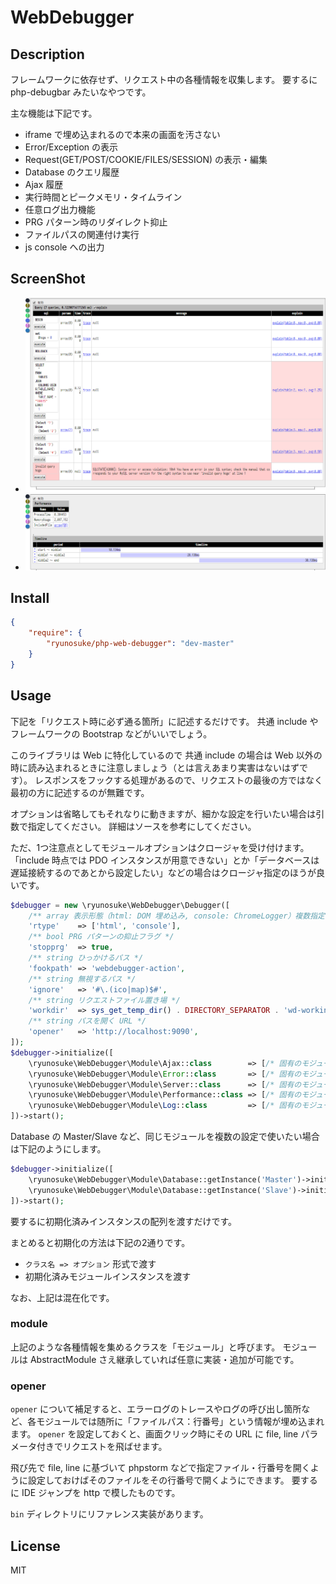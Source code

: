WebDebugger
====

## Description

フレームワークに依存せず、リクエスト中の各種情報を収集します。
要するに php-debugbar みたいなやつです。

主な機能は下記です。

- iframe で埋め込まれるので本来の画面を汚さない
- Error/Exception の表示
- Request(GET/POST/COOKIE/FILES/SESSION) の表示・編集
- Database のクエリ履歴
- Ajax 履歴
- 実行時間とピークメモリ・タイムライン
- 任意ログ出力機能
- PRG パターン時のリダイレクト抑止
- ファイルパスの関連付け実行
- js console への出力

## ScreenShot

- ![ScreenShot](ss-Database.png)
- ![ScreenShot](ss-Performance.png)

## Install

```json
{
    "require": {
        "ryunosuke/php-web-debugger": "dev-master"
    }
}
```

## Usage

下記を「リクエスト時に必ず通る箇所」に記述するだけです。
共通 include や フレームワークの Bootstrap などがいいでしょう。

このライブラリは Web に特化しているので 共通 include の場合は Web 以外の時に読み込まれるときに注意しましょう（とは言えあまり実害はないはずです）。
レスポンスをフックする処理があるので、リクエストの最後の方ではなく最初の方に記述するのが無難です。

オプションは省略してもそれなりに動きますが、細かな設定を行いたい場合は引数で指定してください。
詳細はソースを参考にしてください。

ただ、1つ注意点としてモジュールオプションはクロージャを受け付けます。
「include 時点では PDO インスタンスが用意できない」とか「データベースは遅延接続するのであとから設定したい」などの場合はクロージャ指定のほうが良いです。

```php
$debugger = new \ryunosuke\WebDebugger\Debugger([
    /** array 表示形態（html: DOM 埋め込み, console: ChromeLogger）複数指定可 */
    'rtype'    => ['html', 'console'],
    /** bool PRG パターンの抑止フラグ */
    'stopprg'  => true,
    /** string ひっかけるパス */
    'fookpath' => 'webdebugger-action',
    /** string 無視するパス */
    'ignore'   => '#\.(ico|map)$#',
    /** string リクエストファイル置き場 */
    'workdir'  => sys_get_temp_dir() . DIRECTORY_SEPARATOR . 'wd-working',
    /** string パスを開く URL */
    'opener'   => 'http://localhost:9090',
]);
$debugger->initialize([
    \ryunosuke\WebDebugger\Module\Ajax::class        => [/* 固有のモジュールオプション */],
    \ryunosuke\WebDebugger\Module\Error::class       => [/* 固有のモジュールオプション */],
    \ryunosuke\WebDebugger\Module\Server::class      => [/* 固有のモジュールオプション */],
    \ryunosuke\WebDebugger\Module\Performance::class => [/* 固有のモジュールオプション */],
    \ryunosuke\WebDebugger\Module\Log::class         => [/* 固有のモジュールオプション */],
])->start();
```

Database の Master/Slave など、同じモジュールを複数の設定で使いたい場合は下記のようにします。

```php
$debugger->initialize([
    \ryunosuke\WebDebugger\Module\Database::getInstance('Master')->initialize(['pdo' => $masterPdo]),
    \ryunosuke\WebDebugger\Module\Database::getInstance('Slave')->initialize(['pdo' => $slavePdo]),
])->start();
```

要するに初期化済みインスタンスの配列を渡すだけです。

まとめると初期化の方法は下記の2通りです。

-  `クラス名 => オプション` 形式で渡す
- 初期化済みモジュールインスタンスを渡す

なお、上記は混在化です。

### module

上記のような各種情報を集めるクラスを「モジュール」と呼びます。
モジュールは AbstractModule さえ継承していれば任意に実装・追加が可能です。

### opener

`opener` について補足すると、エラーログのトレースやログの呼び出し箇所など、各モジュールでは随所に「ファイルパス：行番号」という情報が埋め込まれます。
`opener` を設定しておくと、画面クリック時にその URL に file, line パラメータ付きでリクエストを飛ばせます。

飛び先で file, line に基づいて phpstorm などで指定ファイル・行番号を開くように設定しておけばそのファイルをその行番号で開くようにできます。
要するに IDE ジャンプを http で模したものです。

`bin` ディレクトリにリファレンス実装があります。

## License

MIT
